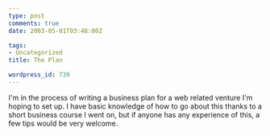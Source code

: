 ```yaml
---
type: post
comments: true
date: 2003-05-01T03:48:00Z

tags:
- Uncategorized
title: The Plan

wordpress_id: 739
---
```


I'm in the process of writing a business plan for a web related venture I'm hoping to set up. I have basic knowledge of how to go about this thanks to a short business course I went on, but if anyone has any experience of this, a few tips would be very welcome.
